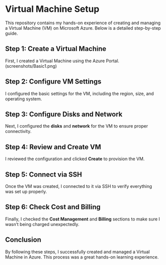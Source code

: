 # Virtual Machine Setup

This repository contains my hands-on experience of creating and managing a Virtual Machine (VM) on Microsoft Azure. Below is a detailed step-by-step guide.

## Step 1: Create a Virtual Machine 
First, I created a Virtual Machine using the Azure Portal. (screenshots/Basic1.png)

## Step 2: Configure VM Settings
I configured the basic settings for the VM, including the region, size, and operating system.

## Step 3: Configure Disks and Network
Next, I configured the **disks** and **network** for the VM to ensure proper connectivity.

## Step 4: Review and Create VM
I reviewed the configuration and clicked **Create** to provision the VM.

## Step 5: Connect via SSH
Once the VM was created, I connected to it via SSH to verify everything was set up properly.

## Step 6: Check Cost and Billing
Finally, I checked the **Cost Management** and **Billing** sections to make sure I wasn’t being charged unexpectedly.


## Conclusion
By following these steps, I successfully created and managed a Virtual Machine in Azure. This process was a great hands-on learning experience.
